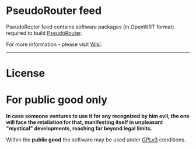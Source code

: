 # PseudoRouter feed

PseudoRouter feed contains software packages (in OpenWRT format) required to build [PseudoRouter](https://github.com/asiadigitalprivacy/pseudorouter).

For more information - please visit [Wiki](https://github.com/asiadigitalprivacy/pseudorouter-feed/wiki).
<hr/>

# License

**For public good only**
========================

**In case someone ventures to use it for any recognized by him evil, the one will face the retaliation for that, manifesting itself in unpleasant "mystical" developments, reaching far beyond legal limits.**

Within the **public good** the software may be used under [GPLv3](http://www.gnu.org/licenses/gpl-3.0.html) conditions.

